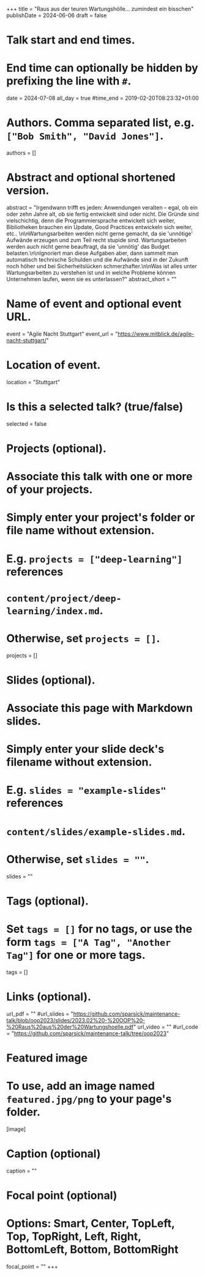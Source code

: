 +++
title = "Raus aus der teuren Wartungshölle... zumindest ein bisschen"
publishDate = 2024-06-06
draft = false

# Talk start and end times.
#   End time can optionally be hidden by prefixing the line with `#`.
date = 2024-07-08
all_day = true
#time_end = 2019-02-20T08:23:32+01:00

# Authors. Comma separated list, e.g. `["Bob Smith", "David Jones"]`.
authors = []

# Abstract and optional shortened version.
abstract = "Irgendwann trifft es jeden: Anwendungen veralten – egal, ob ein oder zehn Jahre alt, ob sie fertig entwickelt sind oder nicht. Die Gründe sind vielschichtig, denn die Programmiersprache entwickelt sich weiter, Bibliotheken brauchen ein Update, Good Practices entwickeln sich weiter, etc.. \n\nWartungsarbeiten werden nicht gerne gemacht, da sie 'unnötige' Aufwände erzeugen und zum Teil recht stupide sind. Wartungsarbeiten werden auch nicht gerne beauftragt, da sie 'unnötig' das Budget belasten.\n\nIgnoriert man diese Aufgaben aber, dann sammelt man automatisch technische Schulden und die Aufwände sind in der Zukunft noch höher und bei Sicherheitslücken schmerzhafter.\n\nWas ist alles unter Wartungsarbeiten zu verstehen ist und in welche Probleme können Unternehmen laufen, wenn sie es unterlassen?"
abstract_short = ""

# Name of event and optional event URL.
event = "Agile Nacht Stuttgart"
event_url = "https://www.mitblick.de/agile-nacht-stuttgart/"

# Location of event.
location = "Stuttgart"

# Is this a selected talk? (true/false)
selected = false

# Projects (optional).
#   Associate this talk with one or more of your projects.
#   Simply enter your project's folder or file name without extension.
#   E.g. `projects = ["deep-learning"]` references
#   `content/project/deep-learning/index.md`.
#   Otherwise, set `projects = []`.
projects = []

# Slides (optional).
#   Associate this page with Markdown slides.
#   Simply enter your slide deck's filename without extension.
#   E.g. `slides = "example-slides"` references
#   `content/slides/example-slides.md`.
#   Otherwise, set `slides = ""`.
slides = ""

# Tags (optional).
#   Set `tags = []` for no tags, or use the form `tags = ["A Tag", "Another Tag"]` for one or more tags.
tags = []

# Links (optional).
url_pdf = ""
#url_slides = "https://github.com/sparsick/maintenance-talk/blob/oop2023/slides/2023.02%20-%20OOP%20-%20Raus%20aus%20der%20Wartungshoelle.pdf"
url_video = ""
#url_code = "https://github.com/sparsick/maintenance-talk/tree/oop2023"

# Featured image
# To use, add an image named `featured.jpg/png` to your page's folder.
[image]
  # Caption (optional)
  caption = ""

  # Focal point (optional)
  # Options: Smart, Center, TopLeft, Top, TopRight, Left, Right, BottomLeft, Bottom, BottomRight
  focal_point = ""
+++
